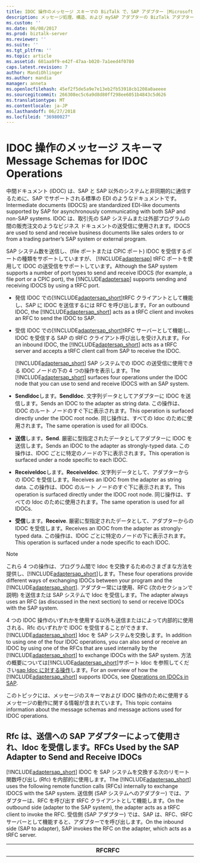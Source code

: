 ```yaml
---
title: IDOC 操作のメッセージ スキーマの BizTalk で、SAP アダプター |Microsoft Docs
description: メッセージ処理、構造、および mySAP アダプターの BizTalk アダプター パック (BAP) を使用して Idoc を送受信するアクション
ms.custom: ''
ms.date: 06/08/2017
ms.prod: biztalk-server
ms.reviewer: ''
ms.suite: ''
ms.tgt_pltfrm: ''
ms.topic: article
ms.assetid: 601aa9f9-e42f-47aa-b020-7a1eed4f0780
caps.latest.revision: 7
author: MandiOhlinger
ms.author: mandia
manager: anneta
ms.openlocfilehash: 45ef2f5de5a9e7e13eb2fb53918cb1208a0aeeee
ms.sourcegitcommit: 266308ec5c6a9d8d80ff298ee6051b4843c5d626
ms.translationtype: MT
ms.contentlocale: ja-JP
ms.lasthandoff: 06/27/2018
ms.locfileid: "36980027"
---
```

# <a name="message-schemas-for-idoc-operations"></a><span data-ttu-id="5442d-103">IDOC 操作のメッセージ スキーマ</span><span class="sxs-lookup"><span data-stu-id="5442d-103">Message Schemas for IDOC Operations</span></span>
<span data-ttu-id="5442d-104">中間ドキュメント (IDOC) は、SAP と SAP 以外のシステムと非同期的に通信するために、SAP でサポートされる標準の EDI のようなドキュメントです。</span><span class="sxs-lookup"><span data-stu-id="5442d-104">Intermediate documents (IDOCS) are standardized EDI-like documents supported by SAP for asynchronously communicating with both SAP and non-SAP systems.</span></span> <span data-ttu-id="5442d-105">IDOC は、取引先の SAP システムまたは外部プログラムの間の販売注文のようなビジネス ドキュメントの送受信に使用されます。</span><span class="sxs-lookup"><span data-stu-id="5442d-105">IDOCS are used to send and receive business documents like sales orders to or from a trading partner’s SAP system or external program.</span></span>  

 <span data-ttu-id="5442d-106">SAP システム数を送信し、(file ポートまたは CPIC ポート) IDOC を受信するポートの種類をサポートしていますが、 [!INCLUDE[adaptersap](../../includes/adaptersap-md.md)] tRFC ポートを使用して IDOC の送受信をサポートしています。</span><span class="sxs-lookup"><span data-stu-id="5442d-106">Although the SAP system supports a number of port types to send and receive IDOCS (for example, a file port or a CPIC port), the [!INCLUDE[adaptersap](../../includes/adaptersap-md.md)] supports sending and receiving IDOCS by using a tRFC port.</span></span>  

- <span data-ttu-id="5442d-107">発信 IDOC での[!INCLUDE[adaptersap_short](../../includes/adaptersap-short-md.md)]tRFC クライアントとして機能し、SAP に IDOC を送信するには RFC を呼び出します。</span><span class="sxs-lookup"><span data-stu-id="5442d-107">For an outbound IDOC, the [!INCLUDE[adaptersap_short](../../includes/adaptersap-short-md.md)] acts as a tRFC client and invokes an RFC to send the IDOC to SAP.</span></span>  

- <span data-ttu-id="5442d-108">受信 IDOC での[!INCLUDE[adaptersap_short](../../includes/adaptersap-short-md.md)]tRFC サーバーとして機能し、IDOC を受信する SAP の tRFC クライアント呼び出しを受け入れます。</span><span class="sxs-lookup"><span data-stu-id="5442d-108">For an inbound IDOC, the [!INCLUDE[adaptersap_short](../../includes/adaptersap-short-md.md)] acts as a tRFC server and accepts a tRFC client call from SAP to receive the IDOC.</span></span>  

  <span data-ttu-id="5442d-109">[!INCLUDE[adaptersap_short](../../includes/adaptersap-short-md.md)] SAP システムでの IDOC の送受信に使用できる IDOC ノードの下の 4 つの操作を表示します。</span><span class="sxs-lookup"><span data-stu-id="5442d-109">The [!INCLUDE[adaptersap_short](../../includes/adaptersap-short-md.md)] surfaces four operations under the IDOC node that you can use to send and receive IDOCS with an SAP system.</span></span>  

- <span data-ttu-id="5442d-110">**SendIdoc**します。</span><span class="sxs-lookup"><span data-stu-id="5442d-110">**SendIdoc**.</span></span> <span data-ttu-id="5442d-111">文字列データとしてアダプターに IDOC を送信します。</span><span class="sxs-lookup"><span data-stu-id="5442d-111">Sends an IDOC to the adapter as string data.</span></span> <span data-ttu-id="5442d-112">この操作は、IDOC のルート ノードのすぐ下に表示されます。</span><span class="sxs-lookup"><span data-stu-id="5442d-112">This operation is surfaced directly under the IDOC root node.</span></span> <span data-ttu-id="5442d-113">同じ操作は、すべての Idoc のために使用されます。</span><span class="sxs-lookup"><span data-stu-id="5442d-113">The same operation is used for all IDOCs.</span></span>  

- <span data-ttu-id="5442d-114">**送信**します。</span><span class="sxs-lookup"><span data-stu-id="5442d-114">**Send**.</span></span> <span data-ttu-id="5442d-115">厳密に型指定されたデータとしてアダプターに IDOC を送信します。</span><span class="sxs-lookup"><span data-stu-id="5442d-115">Sends an IDOC to the adapter as strongly-typed data.</span></span> <span data-ttu-id="5442d-116">この操作は、IDOC ごとに特定のノードの下に表示されます。</span><span class="sxs-lookup"><span data-stu-id="5442d-116">This operation is surfaced under a node specific to each IDOC.</span></span>  

- <span data-ttu-id="5442d-117">**ReceiveIdoc**します。</span><span class="sxs-lookup"><span data-stu-id="5442d-117">**ReceiveIdoc**.</span></span> <span data-ttu-id="5442d-118">文字列データとして、アダプターからの IDOC を受信します。</span><span class="sxs-lookup"><span data-stu-id="5442d-118">Receives an IDOC from the adapter as string data.</span></span> <span data-ttu-id="5442d-119">この操作は、IDOC のルート ノードのすぐ下に表示されます。</span><span class="sxs-lookup"><span data-stu-id="5442d-119">This operation is surfaced directly under the IDOC root node.</span></span> <span data-ttu-id="5442d-120">同じ操作は、すべての Idoc のために使用されます。</span><span class="sxs-lookup"><span data-stu-id="5442d-120">The same operation is used for all IDOCs.</span></span>  

- <span data-ttu-id="5442d-121">**受信**します。</span><span class="sxs-lookup"><span data-stu-id="5442d-121">**Receive**.</span></span> <span data-ttu-id="5442d-122">厳密に型指定されたデータとして、アダプターからの IDOC を受信します。</span><span class="sxs-lookup"><span data-stu-id="5442d-122">Receives an IDOC from the adapter as strongly-typed data.</span></span> <span data-ttu-id="5442d-123">この操作は、IDOC ごとに特定のノードの下に表示されます。</span><span class="sxs-lookup"><span data-stu-id="5442d-123">This operation is surfaced under a node specific to each IDOC.</span></span>  

> [!NOTE]
>  <span data-ttu-id="5442d-124">これら 4 つの操作は、プログラム間で Idoc を交換するためのさまざまな方法を提供し、[!INCLUDE[adaptersap_short](../../includes/adaptersap-short-md.md)]します。</span><span class="sxs-lookup"><span data-stu-id="5442d-124">These four operations provide different ways of exchanging IDOCs between your program and the [!INCLUDE[adaptersap_short](../../includes/adaptersap-short-md.md)].</span></span> <span data-ttu-id="5442d-125">アダプター常には使用、RFC (次のセクションで説明) を送信または SAP システムで Idoc を受信します。</span><span class="sxs-lookup"><span data-stu-id="5442d-125">The adapter always uses an RFC (as discussed in the next section) to send or receive IDOCs with the SAP system.</span></span>  

 <span data-ttu-id="5442d-126">4 つの IDOC 操作のいずれかを使用する以外も送信またはによって内部的に使用される、Rfc のいずれかで IDOC を受信することができます、 [!INCLUDE[adaptersap_short](../../includes/adaptersap-short-md.md)] Idoc を SAP システムを交換します。</span><span class="sxs-lookup"><span data-stu-id="5442d-126">In addition to using one of the four IDOC operations, you can also send or receive an IDOC by using one of the RFCs that are used internally by the [!INCLUDE[adaptersap_short](../../includes/adaptersap-short-md.md)] to exchange IDOCs with the SAP system.</span></span> <span data-ttu-id="5442d-127">方法の概要については[!INCLUDE[adaptersap_short](../../includes/adaptersap-short-md.md)]サポート Idoc を参照してください[sap Idoc に対する操作](../../adapters-and-accelerators/adapter-sap/operations-on-idocs-in-sap.md)します。</span><span class="sxs-lookup"><span data-stu-id="5442d-127">For an overview of how the [!INCLUDE[adaptersap_short](../../includes/adaptersap-short-md.md)] supports IDOCs, see [Operations on IDOCs in SAP](../../adapters-and-accelerators/adapter-sap/operations-on-idocs-in-sap.md).</span></span>  

 <span data-ttu-id="5442d-128">このトピックには、メッセージのスキーマおよび IDOC 操作のために使用するメッセージの動作に関する情報が含まれています。</span><span class="sxs-lookup"><span data-stu-id="5442d-128">This topic contains information about the message schemas and message actions used for IDOC operations.</span></span>  

## <a name="rfcs-used-by-the-sap-adapter-to-send-and-receive-idocs"></a><span data-ttu-id="5442d-129">Rfc は、送信への SAP アダプターによって使用され、Idoc を受信します。</span><span class="sxs-lookup"><span data-stu-id="5442d-129">RFCs Used by the SAP Adapter to Send and Receive IDOCs</span></span>  
 <span data-ttu-id="5442d-130">[!INCLUDE[adaptersap_short](../../includes/adaptersap-short-md.md)] IDOC を SAP システムを交換する次のリモート関数呼び出し (Rfc) を内部的に使用します。</span><span class="sxs-lookup"><span data-stu-id="5442d-130">The [!INCLUDE[adaptersap_short](../../includes/adaptersap-short-md.md)] uses the following remote function calls (RFCs) internally to exchange IDOCS with the SAP system.</span></span> <span data-ttu-id="5442d-131">送信側 (SAP システムへのアダプター) では、アダプターは、RFC を呼び出す tRFC クライアントとして機能します。</span><span class="sxs-lookup"><span data-stu-id="5442d-131">On the outbound side (adapter to the SAP system), the adapter acts as a tRFC client to invoke the RFC.</span></span> <span data-ttu-id="5442d-132">受信側 (SAP アダプター) では、SAP は、RFC、tRFC サーバーとして機能すると、アダプターでを呼び出します。</span><span class="sxs-lookup"><span data-stu-id="5442d-132">On the inbound side (SAP to adapter), SAP invokes the RFC on the adapter, which acts as a tRFC server.</span></span>  

|<span data-ttu-id="5442d-133">RFC</span><span class="sxs-lookup"><span data-stu-id="5442d-133">RFC</span></span>|<span data-ttu-id="5442d-134">説明</span><span class="sxs-lookup"><span data-stu-id="5442d-134">Description</span></span>|  
|---------|-----------------|  
|<span data-ttu-id="5442d-135">IDOC_INBOUND_ASYNCHRONOUS</span><span class="sxs-lookup"><span data-stu-id="5442d-135">IDOC_INBOUND_ASYNCHRONOUS</span></span>|<span data-ttu-id="5442d-136">この関数のモジュールは、4.0 およびそれ以降のリリースから使用されます。</span><span class="sxs-lookup"><span data-stu-id="5442d-136">This function module is used from release 4.0 and later.</span></span> <span data-ttu-id="5442d-137">4.x のリリースで有効なレコードの種類の IDOC を処理します。</span><span class="sxs-lookup"><span data-stu-id="5442d-137">It processes IDOCS in record types that are valid for 4.x releases.</span></span> <span data-ttu-id="5442d-138">これにより、長い IDOC セグメントの名前がサポートされていること。</span><span class="sxs-lookup"><span data-stu-id="5442d-138">This ensures that longer IDOC segment names are supported.</span></span><br /><br /> <span data-ttu-id="5442d-139">この RFC パラメーターは次のとおりです。</span><span class="sxs-lookup"><span data-stu-id="5442d-139">The parameters to this RFC include:</span></span><br /><br /> <span data-ttu-id="5442d-140">-idoc_control_rec_40 (SAP の構造は EDI_DC40)</span><span class="sxs-lookup"><span data-stu-id="5442d-140">- idoc_control_rec_40 (SAP structure is EDI_DC40)</span></span><br /><br /> <span data-ttu-id="5442d-141">-idoc_data_rec_40 (SAP の構造は EDI_DD40)</span><span class="sxs-lookup"><span data-stu-id="5442d-141">- idoc_data_rec_40 (SAP structure is EDI_DD40)</span></span><br /><br /> <span data-ttu-id="5442d-142">IDOC の制御レコードは、次のフィールドで構成されます。</span><span class="sxs-lookup"><span data-stu-id="5442d-142">The IDOC control record consists of the following fields:</span></span><br /><br /> <span data-ttu-id="5442d-143">- **Mestyp**します。</span><span class="sxs-lookup"><span data-stu-id="5442d-143">- **Mestyp**.</span></span> <span data-ttu-id="5442d-144">論理のメッセージの種類。</span><span class="sxs-lookup"><span data-stu-id="5442d-144">The logical message type.</span></span> <span data-ttu-id="5442d-145">メッセージのビジネスの意味を伝達します。</span><span class="sxs-lookup"><span data-stu-id="5442d-145">Conveys the business meaning of the message.</span></span> <span data-ttu-id="5442d-146">これは必須フィールドです。</span><span class="sxs-lookup"><span data-stu-id="5442d-146">This is a mandatory field.</span></span><br /><br /> <span data-ttu-id="5442d-147">- **Idoctyp**します。</span><span class="sxs-lookup"><span data-stu-id="5442d-147">- **Idoctyp**.</span></span> <span data-ttu-id="5442d-148">IDOC の基本的な構造体。</span><span class="sxs-lookup"><span data-stu-id="5442d-148">The basic structure of the IDOC.</span></span> <span data-ttu-id="5442d-149">このフィールドは、このメッセージを使用するレイアウトのセットを識別します。</span><span class="sxs-lookup"><span data-stu-id="5442d-149">This field identifies the layout set that uses this message.</span></span> <span data-ttu-id="5442d-150">これは必須フィールドです。</span><span class="sxs-lookup"><span data-stu-id="5442d-150">This is a mandatory field.</span></span><br /><br /> <span data-ttu-id="5442d-151">-                      **Cimtyp**します。</span><span class="sxs-lookup"><span data-stu-id="5442d-151">-                      **Cimtyp**.</span></span> <span data-ttu-id="5442d-152">顧客の拡張機能の構造体。</span><span class="sxs-lookup"><span data-stu-id="5442d-152">The structure of customer extension.</span></span> <span data-ttu-id="5442d-153">SAP の基本的な構造を拡張すると、お客様は、拡張機能の構造に名前を 必要があります。</span><span class="sxs-lookup"><span data-stu-id="5442d-153">If an SAP basic structure is extended, the customer must give a name to the structure of the extension.</span></span> <span data-ttu-id="5442d-154">これは、顧客が; 拡張機能を行った場合の必須フィールド初期それ以外の場合。</span><span class="sxs-lookup"><span data-stu-id="5442d-154">This is a mandatory field if a customer has made an enhancement; otherwise initial.</span></span><br /><br /> <span data-ttu-id="5442d-155">- **フィールドをパートナー**します。</span><span class="sxs-lookup"><span data-stu-id="5442d-155">- **Partner fields**.</span></span> <span data-ttu-id="5442d-156">これらは送信側であり、受信側パートナーの種類、パートナーの数、パートナー関数などのパートナー パラメーター。</span><span class="sxs-lookup"><span data-stu-id="5442d-156">These are send side and receive side partner parameters such as partner type, partner number, partner function.</span></span><br /><br /> <span data-ttu-id="5442d-157">IDOC データ レコードは、次のフィールドで構成されます。</span><span class="sxs-lookup"><span data-stu-id="5442d-157">The IDOC data record consists of the following fields:</span></span><br /><br /> <span data-ttu-id="5442d-158">- **ヘッダー フィールド**します。</span><span class="sxs-lookup"><span data-stu-id="5442d-158">- **Header fields**.</span></span> <span data-ttu-id="5442d-159">テーブル名、セグメントの数、セグメントの種類のヘッダー フィールドを分割します。</span><span class="sxs-lookup"><span data-stu-id="5442d-159">Segment header fields like table name, segment number, segment type.</span></span> <span data-ttu-id="5442d-160">これらは、必須フィールドです。</span><span class="sxs-lookup"><span data-stu-id="5442d-160">These are mandatory fields.</span></span><br /><br /> <span data-ttu-id="5442d-161">-                      **Sdata**します。</span><span class="sxs-lookup"><span data-stu-id="5442d-161">-                      **Sdata**.</span></span> <span data-ttu-id="5442d-162">IDOC で使用されるデータ用のフィールドを 1000 バイト文字。これは必須フィールドです。</span><span class="sxs-lookup"><span data-stu-id="5442d-162">1000-byte character field for the data used by the IDOC .This is a mandatory field.</span></span>|  
|<span data-ttu-id="5442d-163">INBOUND_IDOC_PROCESS</span><span class="sxs-lookup"><span data-stu-id="5442d-163">INBOUND_IDOC_PROCESS</span></span>|<span data-ttu-id="5442d-164">この関数のモジュールは、4.0 までのリリースで使用されます。</span><span class="sxs-lookup"><span data-stu-id="5442d-164">This function module is used for releases up to 4.0.</span></span> <span data-ttu-id="5442d-165">3.x リリースに対して有効なレコードの種類の IDOC を処理します。</span><span class="sxs-lookup"><span data-stu-id="5442d-165">It processes IDOCS in record types that are valid for 3.x releases.</span></span> <span data-ttu-id="5442d-166">4.x でこの関数モジュールを使用することもできます。</span><span class="sxs-lookup"><span data-stu-id="5442d-166">It is also possible to use this function module in 4.x.</span></span><br /><br /> <span data-ttu-id="5442d-167">この RFC パラメーターは次のとおりです。</span><span class="sxs-lookup"><span data-stu-id="5442d-167">The parameters to this RFC include:</span></span><br /><br /> <span data-ttu-id="5442d-168">-idoc_control (SAP の構造は EDI_DC)</span><span class="sxs-lookup"><span data-stu-id="5442d-168">- idoc_control (SAP structure is EDI_DC)</span></span><br /><br /> <span data-ttu-id="5442d-169">-idoc_data (SAP の構造は EDI_DD)</span><span class="sxs-lookup"><span data-stu-id="5442d-169">- idoc_data (SAP structure is EDI_DD)</span></span>|  

## <a name="operations-to-send-idocs"></a><span data-ttu-id="5442d-170">Idoc を送信する操作</span><span class="sxs-lookup"><span data-stu-id="5442d-170">Operations to Send IDOCs</span></span>  
 <span data-ttu-id="5442d-171">[!INCLUDE[adaptersap_short](../../includes/adaptersap-short-md.md)] Idoc を SAP システムに送信するクライアントの送信および SendIdoc の操作を公開します。</span><span class="sxs-lookup"><span data-stu-id="5442d-171">The [!INCLUDE[adaptersap_short](../../includes/adaptersap-short-md.md)] exposes the Send and SendIdoc operations for clients to send IDOCs to an SAP system.</span></span> <span data-ttu-id="5442d-172">送信操作では、IDOC は厳密に型指定されたデータとして表されます。SendIdoc 操作の場合は、IDOC は文字列データとして表されます。</span><span class="sxs-lookup"><span data-stu-id="5442d-172">For the Send operation, the IDOC is represented as strongly-typed data; for the SendIdoc operation, the IDOC is represented as string data.</span></span> <span data-ttu-id="5442d-173">これらの操作では、アダプターとアプリケーション間の IDOC のデータの表示方法を指定します。</span><span class="sxs-lookup"><span data-stu-id="5442d-173">These operations determine how the IDOC data is represented between the adapter and your application.</span></span> <span data-ttu-id="5442d-174">アダプターは常に、IDOC_INBOUND_ASYNCHRONOUS または IDOC_INBOUND_PROCESS (t) の RFC を使用して、sap の Idoc を送信します。</span><span class="sxs-lookup"><span data-stu-id="5442d-174">The adapter always sends IDOCs to SAP by using either the IDOC_INBOUND_ASYNCHRONOUS or the IDOC_INBOUND_PROCESS (t)RFC.</span></span> <span data-ttu-id="5442d-175">IDOC を SAP システムに送信するには、送信または SendIdoc 操作を使用することができますか、または適切な RFC を直接呼び出すことができます。</span><span class="sxs-lookup"><span data-stu-id="5442d-175">To send an IDOC to your SAP system, you can either use the Send or SendIdoc operation, or you can directly invoke the appropriate RFC.</span></span>  

### <a name="message-structures-for-idoc-client-operations"></a><span data-ttu-id="5442d-176">IDOC のクライアント操作のメッセージの構造体</span><span class="sxs-lookup"><span data-stu-id="5442d-176">Message Structures for IDOC Client Operations</span></span>  
 <span data-ttu-id="5442d-177">次の表では、送信と SendIdoc 操作のメッセージの構造を示します。</span><span class="sxs-lookup"><span data-stu-id="5442d-177">The following table shows the message structures for the Send and SendIdoc operations.</span></span>  


|     <span data-ttu-id="5442d-178">演算</span><span class="sxs-lookup"><span data-stu-id="5442d-178">Operation</span></span>     |                                                                                                                                                                                                                                                                                                                                                                                                                                                                                                                                                   <span data-ttu-id="5442d-179">XML の構造体</span><span class="sxs-lookup"><span data-stu-id="5442d-179">XML Structure</span></span>                                                                                                                                                                                                                                                                                                                                                                                                                                                                                                                                                    |                                                                                                                                                                                                                                                                                                                                                                   <span data-ttu-id="5442d-180">説明</span><span class="sxs-lookup"><span data-stu-id="5442d-180">Description</span></span>                                                                                                                                                                                                                                                                                                                                                                   |
|-------------------|--------------------------------------------------------------------------------------------------------------------------------------------------------------------------------------------------------------------------------------------------------------------------------------------------------------------------------------------------------------------------------------------------------------------------------------------------------------------------------------------------------------------------------------------------------------------------------------------------------------------------------------------------------------------------------------------------------------------------------------------------------------------------------------------------------------------------------------------------------------------------------------------------------------------------------------------------------------------------------------------------------------------------------------------------------------------------------------------------------------------|-------------------------------------------------------------------------------------------------------------------------------------------------------------------------------------------------------------------------------------------------------------------------------------------------------------------------------------------------------------------------------------------------------------------------------------------------------------------------------------------------------------------------------------------------------------------------------------------------------------------------------------------------------------------------------------------------------------------------------------------------|
|       <span data-ttu-id="5442d-181">Send</span><span class="sxs-lookup"><span data-stu-id="5442d-181">Send</span></span>        | `<Send xmlns="[MSG_VERSION]/Idoc/[VERSION]/[IDOCTYP]/                    [CIMTYP]/[RELNO]/Send">   <idocData>     <[EDI_DC40/EDI_DC] xmlns="/Types/Idoc/      [VERSION]/[IDOCTYP]/[CIMTYP]/[RELNO]">       <EDIDC_FIELD1>value1</ EDIDC_FIELD1>       <EDIDC_FIELD2>value2</ EDIDC_FIELD2>       …     </EDI_DC40>     <[SEGMENT_DEFN]_1>       <[DATAHEADERCOLUMN_[SEGHDR_FLD1]>         header_value_1       </[DATAHEADERCOLUMN_[SEGHDR_FLD1]>       <[DATAHEADERCOLUMN_[SEGHDR_FLD2]>         header_value_2       </[DATAHEADERCOLUMN_[SEGHDR_FLD2]>       …       <SEG_FIELD1>value1</SEG_FIELD1>       <SEG_FIELD2>value2</SEG_FIELD2>       …     </[SEGMENT_DEFN]_1>     <[SEGMENT_DEFN]_2>       <[DATAHEADERCOLUMN_[SEGHDR_FLD1]>         header_value_1       </[DATAHEADERCOLUMN_[SEGHDR_FLD1]>       <[DATAHEADERCOLUMN_[SEGHDR_FLD2]>         header_value_2       </[DATAHEADERCOLUMN_[SEGHDR_FLD2]>       …       <SEG_FIELD1>value1</SEG_FIELD1>       <SEG_FIELD2>value2</SEG_FIELD2>       …     </[SEGMENT_DEFN]_2>     …     </[EDI_DC40/EDI_DC]>   </idocData>   <guid>guid</guid> </Send>` |                                               <span data-ttu-id="5442d-182">厳密に型指定された IDOC を SAP に送信します。</span><span class="sxs-lookup"><span data-stu-id="5442d-182">Sends a strongly-typed IDOC to SAP</span></span><br /><br /> <span data-ttu-id="5442d-183">の IDOC スキーマは、厳密に型指定します。</span><span class="sxs-lookup"><span data-stu-id="5442d-183">- IDOC schema is strongly-typed.</span></span><br /><br /> <span data-ttu-id="5442d-184">-公開では、レコードのフィールドを制御します。</span><span class="sxs-lookup"><span data-stu-id="5442d-184">- Exposes control record fields.</span></span><br /><br /> <span data-ttu-id="5442d-185">-セグメント ヘッダーとセグメント フィールドを含むデータ レコードのフィールドを公開します。</span><span class="sxs-lookup"><span data-stu-id="5442d-185">- Exposes data record fields including segment headers and segment fields.</span></span><br /><br /> <span data-ttu-id="5442d-186">[!INCLUDE[adaptersap_short](../../includes/adaptersap-short-md.md)] SAP トランザクション ID (TID) IDOC を送信するために使用する GUID を関連付けます。</span><span class="sxs-lookup"><span data-stu-id="5442d-186">The [!INCLUDE[adaptersap_short](../../includes/adaptersap-short-md.md)] associates a GUID with the SAP transaction ID (TID) that it uses to send the IDOC.</span></span> <span data-ttu-id="5442d-187">要求メッセージ内での GUID を指定するかどうかを選択できます。</span><span class="sxs-lookup"><span data-stu-id="5442d-187">You can choose whether to specify a GUID in the request message.</span></span> <span data-ttu-id="5442d-188">GUID は、要求メッセージに含まれていない場合、[!INCLUDE[adaptersap_short](../../includes/adaptersap-short-md.md)]いずれかが生成されます。</span><span class="sxs-lookup"><span data-stu-id="5442d-188">If a GUID is not included in the request message, the [!INCLUDE[adaptersap_short](../../includes/adaptersap-short-md.md)] generates one.</span></span> <span data-ttu-id="5442d-189">GUID は、応答メッセージで返されます。</span><span class="sxs-lookup"><span data-stu-id="5442d-189">The GUID is returned in the response message.</span></span>                                                |
|   <span data-ttu-id="5442d-190">応答を送信します。</span><span class="sxs-lookup"><span data-stu-id="5442d-190">Send Response</span></span>   |                                                                                                                                                                                                                                                                                                                                                                                                                                                                                         `<SendResponse xmlns="[MSG_VERSION]/Idoc/[VERSION]/         [IDOCTYP]/[CIMTYP]/[RELNO]/Send">   <guid>guid</guid> </SendResponse>`                                                                                                                                                                                                                                                                                                                                                                                                                                                                                         | <span data-ttu-id="5442d-191">IDOC が SAP システムに送信されたことを示します。</span><span class="sxs-lookup"><span data-stu-id="5442d-191">Indicates that the IDOC has been sent to the SAP system.</span></span><br /><br /> <span data-ttu-id="5442d-192">場合、 **AutoConfirmSentIdocs**プロパティのバインドは**true**、 [!INCLUDE[adaptersap_short](../../includes/adaptersap-short-md.md)] SAP システムでトランザクションを自動的に確認し、応答で返される GUID を無視できます。</span><span class="sxs-lookup"><span data-stu-id="5442d-192">If the **AutoConfirmSentIdocs** binding property is **true**, the [!INCLUDE[adaptersap_short](../../includes/adaptersap-short-md.md)] automatically confirms the transaction on the SAP system, and you can ignore the GUID returned in the response.</span></span> <span data-ttu-id="5442d-193">場合、 **AutoConfirmSentIdocs**プロパティのバインドは**false**、呼び出す必要があります、 **RfcConfirmTransID**によって返される GUID を持つ操作、[!INCLUDE[adaptersap_short](../../includes/adaptersap-short-md.md)]にSAP システムでトランザクションを完了します。</span><span class="sxs-lookup"><span data-stu-id="5442d-193">If the **AutoConfirmSentIdocs** binding property is **false**, you must invoke the **RfcConfirmTransID** operation with the GUID returned by the [!INCLUDE[adaptersap_short](../../includes/adaptersap-short-md.md)] to complete the transaction on the SAP system.</span></span><br /><br /> <span data-ttu-id="5442d-194">呼び出すことができます、 **SapAdapterUtilities.ConvertGuidToTid**作業 (LUW) の論理ユニットに関連付けられている TID を取得します。</span><span class="sxs-lookup"><span data-stu-id="5442d-194">You can invoke the **SapAdapterUtilities.ConvertGuidToTid** method to obtain the TID associated with the logical unit of work (LUW).</span></span> |
|     <span data-ttu-id="5442d-195">SendIdoc</span><span class="sxs-lookup"><span data-stu-id="5442d-195">SendIdoc</span></span>      |                                                                                                                                                                                                                                                                                                                                                                                                                                                                                                    `<SendIdoc xmlns="[MSG_VERSION]/Idoc">   <idocData>docDataString</idocData>   <guid>guid</guid> </SendIdoc>`                                                                                                                                                                                                                                                                                                                                                                                                                                                                                                    |                                                                   <span data-ttu-id="5442d-196">厳密に型指定の IDOC を SAP に送信します。</span><span class="sxs-lookup"><span data-stu-id="5442d-196">Sends a weakly-typed IDOC to SAP.</span></span><br /><br /> <span data-ttu-id="5442d-197">の IDOC スキーマは、厳密に型指定します。</span><span class="sxs-lookup"><span data-stu-id="5442d-197">- IDOC schema is weakly-typed.</span></span><br /><br /> <span data-ttu-id="5442d-198">-制御レコードとレコードのデータで構成される 1 つの文字列フィールドとして、IDOC を公開します。</span><span class="sxs-lookup"><span data-stu-id="5442d-198">- Exposes the IDOC as a single string field that consists of the control record and data record.</span></span><br /><br /> <span data-ttu-id="5442d-199">[!INCLUDE[adaptersap_short](../../includes/adaptersap-short-md.md)] IDOC を送信するために使用する SAP TID は GUID に関連付けます。</span><span class="sxs-lookup"><span data-stu-id="5442d-199">The [!INCLUDE[adaptersap_short](../../includes/adaptersap-short-md.md)] associates a GUID with the SAP TID that it uses to send the IDOC.</span></span> <span data-ttu-id="5442d-200">要求メッセージ内での GUID を指定するかどうかを選択できます。</span><span class="sxs-lookup"><span data-stu-id="5442d-200">You can choose whether to specify a GUID in the request message.</span></span> <span data-ttu-id="5442d-201">GUID は、要求メッセージに含まれていない場合、[!INCLUDE[adaptersap_short](../../includes/adaptersap-short-md.md)]いずれかが生成されます。</span><span class="sxs-lookup"><span data-stu-id="5442d-201">If a GUID is not included in the request message, the [!INCLUDE[adaptersap_short](../../includes/adaptersap-short-md.md)] will generate one.</span></span> <span data-ttu-id="5442d-202">応答メッセージの GUID が返されます</span><span class="sxs-lookup"><span data-stu-id="5442d-202">The GUID is returned in the response message</span></span>                                                                    |
| <span data-ttu-id="5442d-203">SendIdoc 応答</span><span class="sxs-lookup"><span data-stu-id="5442d-203">SendIdoc Response</span></span> |                                                                                                                                                                                                                                                                                                                                                                                                                                                                                                              `<SendIdocResponse xmlns="[MSG_VERSION]/Idoc">   <guid>guid</guid> </SendIdocResponse>`                                                                                                                                                                                                                                                                                                                                                                                                                                                                                                               |             <span data-ttu-id="5442d-204">IDOC が SAP システムに送信されたことを示します。</span><span class="sxs-lookup"><span data-stu-id="5442d-204">Indicates that the IDOC has been sent to the SAP system.</span></span><br /><br /> <span data-ttu-id="5442d-205">場合、 **AutoConfirmSentIdocs**プロパティのバインドは**true**、 [!INCLUDE[adaptersap_short](../../includes/adaptersap-short-md.md)] SAP システムでトランザクションを自動的に確認し、応答で返される GUID を無視できます。</span><span class="sxs-lookup"><span data-stu-id="5442d-205">If the **AutoConfirmSentIdocs** binding property is **true**, the [!INCLUDE[adaptersap_short](../../includes/adaptersap-short-md.md)] automatically confirms the transaction on the SAP system, and you can ignore the GUID returned in the response.</span></span> <span data-ttu-id="5442d-206">場合、 **AutoConfirmSentIdocs**プロパティのバインドは**false**、呼び出す必要があります、 **RfcConfirmTransID**によって返される GUID を持つ操作、[!INCLUDE[adaptersap_short](../../includes/adaptersap-short-md.md)]にSAP システムでトランザクションを完了します。</span><span class="sxs-lookup"><span data-stu-id="5442d-206">If the **AutoConfirmSentIdocs** binding property is **false**, you must invoke the **RfcConfirmTransID** operation with the GUID returned by the [!INCLUDE[adaptersap_short](../../includes/adaptersap-short-md.md)]to complete the transaction on the SAP system.</span></span><br /><br /> <span data-ttu-id="5442d-207">呼び出すことができます、 **SapAdapterUtilities.ConvertGuidToTid** LUW に関連付けられている TID を取得します。</span><span class="sxs-lookup"><span data-stu-id="5442d-207">You can invoke the **SapAdapterUtilities.ConvertGuidToTid** method to obtain the TID associated with the LUW.</span></span>             |

 <span data-ttu-id="5442d-208">[MSG_VERSION] = メッセージ バージョン文字列。たとえば、 http://Microsoft.LobServices.Sap/2007/03 します。</span><span class="sxs-lookup"><span data-stu-id="5442d-208">[MSG_VERSION] = The message version string; for example, http://Microsoft.LobServices.Sap/2007/03.</span></span>  

 <span data-ttu-id="5442d-209">[バージョン] = IDOC のリリース バージョン (2 または 3)。</span><span class="sxs-lookup"><span data-stu-id="5442d-209">[VERSION] = IDOC release version (2 or 3).</span></span>  

 <span data-ttu-id="5442d-210">[IDOCTYP] = IDOC の種類。たとえば、ORDERS05 です。</span><span class="sxs-lookup"><span data-stu-id="5442d-210">[IDOCTYP] = IDOC type; for example, ORDERS05.</span></span>  

 <span data-ttu-id="5442d-211">[CIMTYP]、カスタマイズされた IDOC の Cimtype を = です。</span><span class="sxs-lookup"><span data-stu-id="5442d-211">[CIMTYP] = Cimtype of the customized IDOC.</span></span>  

 <span data-ttu-id="5442d-212">[RELNO]; のリリース番号を =たとえば、620 です。</span><span class="sxs-lookup"><span data-stu-id="5442d-212">[RELNO] = Release number; for example, 620.</span></span>  

 <span data-ttu-id="5442d-213">[EDI_DC40/EDI_DC] = リリース用に EDI_DC40 の Idoc のバージョン 3 およびの EDI_DC version2 Idoc をリリースします。</span><span class="sxs-lookup"><span data-stu-id="5442d-213">[EDI_DC40/EDI_DC]  = EDI_DC40 for release version 3 IDOCs and EDI_DC for release version2 IDOCs.</span></span>  

 <span data-ttu-id="5442d-214">[EDIDC_FIELD] EDI_DC40/EDI_DC 制御レコードの構造を構成するフィールドを = です。</span><span class="sxs-lookup"><span data-stu-id="5442d-214">[EDIDC_FIELD] = Field constituting the EDI_DC40/EDI_DC control record structure.</span></span>  

 <span data-ttu-id="5442d-215">[SEGMENT_DEFN] = セグメントの定義名 (セグメントの種類名ではなく)。たとえば、E2EDK01005 です。</span><span class="sxs-lookup"><span data-stu-id="5442d-215">[SEGMENT_DEFN] = Segment definition name (NOT segment type name); for example, E2EDK01005.</span></span> <span data-ttu-id="5442d-216">セグメントの定義のノードでした セグメント グループ ノードでは、表示されることも、IDOC の構造に基づいています。</span><span class="sxs-lookup"><span data-stu-id="5442d-216">Note that the segment definition node could also appear under a segment group node, based on the structure of the IDOC.</span></span>  

 <span data-ttu-id="5442d-217">[DATAHEADERCOLUMN_(SEGHDR_FLD)] = 各セグメントには、標準的な一連のヘッダー フィールドによって、セグメント データで構成されるセグメント ヘッダーを取得します。</span><span class="sxs-lookup"><span data-stu-id="5442d-217">[DATAHEADERCOLUMN_(SEGHDR_FLD)] = Each segment has a segment header that consists of a standard set of header fields followed by the segment data.</span></span> <span data-ttu-id="5442d-218">セグメントのデータは、すべてのセグメント フィールドとデータで構成されます。</span><span class="sxs-lookup"><span data-stu-id="5442d-218">The segment data consists of all segment fields and data.</span></span> <span data-ttu-id="5442d-219">このノードが表すセグメント ヘッダー フィールド。たとえば、DATAHEADERCOLUMN_SEGNAM です。</span><span class="sxs-lookup"><span data-stu-id="5442d-219">This node represents the segment header fields; for example, DATAHEADERCOLUMN_SEGNAM.</span></span>  

 <span data-ttu-id="5442d-220">[SEG_FIELD] 特定のセグメントの定義 [SEGMENT_DEFN] を構成するセグメント フィールド名を = です。</span><span class="sxs-lookup"><span data-stu-id="5442d-220">[SEG_FIELD] = Segment field name constituting a particular segment definition [SEGMENT_DEFN].</span></span>  

 <span data-ttu-id="5442d-221">[guid] = GUID パラメーター。</span><span class="sxs-lookup"><span data-stu-id="5442d-221">[guid] = GUID parameter.</span></span>  

### <a name="message-actions-for-idoc-client-operations"></a><span data-ttu-id="5442d-222">IDOC のクライアント操作のメッセージのアクション</span><span class="sxs-lookup"><span data-stu-id="5442d-222">Message Actions for IDOC Client Operations</span></span>  
 <span data-ttu-id="5442d-223">次の表では、送信と SendIdoc の操作のためのメッセージのアクションを示します。</span><span class="sxs-lookup"><span data-stu-id="5442d-223">The following table shows the message actions for the Send and SendIdoc operations.</span></span>  


|     <span data-ttu-id="5442d-224">演算</span><span class="sxs-lookup"><span data-stu-id="5442d-224">Operation</span></span>     |                                   <span data-ttu-id="5442d-225">操作</span><span class="sxs-lookup"><span data-stu-id="5442d-225">Action</span></span>                                   |                                   <span data-ttu-id="5442d-226">例</span><span class="sxs-lookup"><span data-stu-id="5442d-226">Example</span></span>                                   |
|-------------------|----------------------------------------------------------------------------|-----------------------------------------------------------------------------|
|       <span data-ttu-id="5442d-227">Send</span><span class="sxs-lookup"><span data-stu-id="5442d-227">Send</span></span>        |     <span data-ttu-id="5442d-228">[MESSAGE_VERSION]/Idoc/[バージョン]/[IDOCTYP]/[CIMTYP]/[RELNO]/[送信]</span><span class="sxs-lookup"><span data-stu-id="5442d-228">[MESSAGE_VERSION]/Idoc/[VERSION] /[IDOCTYP]/[CIMTYP]/[RELNO]/Send</span></span>      |     http://Microsoft.LobServices.Sap/2007/03/Idoc/3/ORDERS05//620/Send      |
|   <span data-ttu-id="5442d-229">応答を送信します。</span><span class="sxs-lookup"><span data-stu-id="5442d-229">Send Response</span></span>   | <span data-ttu-id="5442d-230">[MESSAGE_VERSION]/Idoc/[バージョン]/[IDOCTYP]/[CIMTYP]/[RELNO]/送信/応答</span><span class="sxs-lookup"><span data-stu-id="5442d-230">[MESSAGE_VERSION]/Idoc/[VERSION] /[IDOCTYP]/[CIMTYP]/[RELNO]/Send/response</span></span> | http://Microsoft.LobServices.Sap/2007/03/Idoc/3/ORDERS05//620/Send/response |
|     <span data-ttu-id="5442d-231">SendIdoc</span><span class="sxs-lookup"><span data-stu-id="5442d-231">SendIdoc</span></span>      |                      <span data-ttu-id="5442d-232">[MESSAGE_VERSION]/Idoc SendIdoc</span><span class="sxs-lookup"><span data-stu-id="5442d-232">[MESSAGE_VERSION]/Idoc/SendIdoc</span></span>                       |           http://Microsoft.LobServices.Sap/2007/03/Idoc/SendIdoc            |
| <span data-ttu-id="5442d-233">SendIdoc 応答</span><span class="sxs-lookup"><span data-stu-id="5442d-233">SendIdoc Response</span></span> |                  <span data-ttu-id="5442d-234">[MESSAGE_VERSION]/Idoc/SendIdoc/応答</span><span class="sxs-lookup"><span data-stu-id="5442d-234">[MESSAGE_VERSION]/Idoc/SendIdoc/response</span></span>                  |       http://Microsoft.LobServices.Sap/2007/03/Idoc/SendIdoc/response       |

 <span data-ttu-id="5442d-235">[MESSAGE_VERSION] = メッセージ バージョン文字列。たとえば、 http://Microsoft.LobServices.Sap/2007/03します。</span><span class="sxs-lookup"><span data-stu-id="5442d-235">[MESSAGE_VERSION] = The message version string; for example, http://Microsoft.LobServices.Sap/2007/03.</span></span>  

 <span data-ttu-id="5442d-236">[バージョン] = IDOC のリリース バージョン (2 または 3)。</span><span class="sxs-lookup"><span data-stu-id="5442d-236">[VERSION] = IDOC release version (2 or 3).</span></span>  

 <span data-ttu-id="5442d-237">[IDOCTYP] = IDOC の種類。たとえば、ORDERS05 です。</span><span class="sxs-lookup"><span data-stu-id="5442d-237">[IDOCTYP] = IDOC type; for example, ORDERS05.</span></span>  

 <span data-ttu-id="5442d-238">[CIMTYP]、カスタマイズされた IDOC の Cimtype を = です。</span><span class="sxs-lookup"><span data-stu-id="5442d-238">[CIMTYP] = Cimtype of the customized IDOC.</span></span>  

 <span data-ttu-id="5442d-239">[RELNO]; のリリース番号を =たとえば、620 です。</span><span class="sxs-lookup"><span data-stu-id="5442d-239">[RELNO] = Release number; for example, 620.</span></span>  

## <a name="operations-to-receive-idocs"></a><span data-ttu-id="5442d-240">Idoc を受信する操作</span><span class="sxs-lookup"><span data-stu-id="5442d-240">Operations to Receive IDOCs</span></span>  
 <span data-ttu-id="5442d-241">[!INCLUDE[adaptersap_short](../../includes/adaptersap-short-md.md)] SAP システムから Idoc を受信するアプリケーションの受信および ReceiveIdoc の操作を公開します。</span><span class="sxs-lookup"><span data-stu-id="5442d-241">The [!INCLUDE[adaptersap_short](../../includes/adaptersap-short-md.md)] exposes the Receive and ReceiveIdoc operations for applications to receive IDOCs from an SAP system.</span></span> <span data-ttu-id="5442d-242">受信操作では、IDOC は厳密に型指定されたデータとして表されます。ReceiveIdoc 操作の場合は、IDOC は文字列データとして表されます。</span><span class="sxs-lookup"><span data-stu-id="5442d-242">For the Receive operation, the IDOC is represented as strongly-typed data; for the ReceiveIdoc operation, the IDOC is represented as string data.</span></span>  

 <span data-ttu-id="5442d-243">これらの操作では、アダプターによって、アプリケーションに IDOC データを生成する方法を決定します。</span><span class="sxs-lookup"><span data-stu-id="5442d-243">These operations determine how the IDOC data is emitted by the adapter to your application.</span></span> <span data-ttu-id="5442d-244">アダプターは常に、IDOC_INBOUND_ASYNCHRONOUS または IDOC_INBOUND_PROCESS tRFC として、SAP システムから Idoc を受け取ります。</span><span class="sxs-lookup"><span data-stu-id="5442d-244">The adapter always receives IDOCs from the SAP system as either an IDOC_INBOUND_ASYNCHRONOUS or IDOC_INBOUND_PROCESS tRFC.</span></span> <span data-ttu-id="5442d-245">受信パイプラインまたは ReceiveIdoc の操作を使用するかまたは RFC 形式で IDOC データを受信することができます。</span><span class="sxs-lookup"><span data-stu-id="5442d-245">You can either use the Receive or ReceiveIdoc operation, or you can receive IDOC data in RFC format.</span></span> <span data-ttu-id="5442d-246">設定する、 **ReceiveIdocFormat**は、アダプターは、アプリケーションに IDOC データ出力形式を指定するプロパティをバインドします。</span><span class="sxs-lookup"><span data-stu-id="5442d-246">You set the **ReceiveIdocFormat** binding property to specify the format in which the adapter emits the IDOC data to your application.</span></span> <span data-ttu-id="5442d-247">詳細については、[!INCLUDE[adaptersap_short](../../includes/adaptersap-short-md.md)]バインドのプロパティを参照してください[mySAP Business Suite のバインドのプロパティの BizTalk アダプターについて](../../adapters-and-accelerators/adapter-sap/read-about-biztalk-adapter-for-mysap-business-suite-binding-properties.md)します。</span><span class="sxs-lookup"><span data-stu-id="5442d-247">For more information about the [!INCLUDE[adaptersap_short](../../includes/adaptersap-short-md.md)] binding properties, see [Read about BizTalk Adapter for mySAP Business Suite binding properties](../../adapters-and-accelerators/adapter-sap/read-about-biztalk-adapter-for-mysap-business-suite-binding-properties.md).</span></span>  

### <a name="message-structures-for-idoc-receive-operations"></a><span data-ttu-id="5442d-248">メッセージの構造体の IDOC の受信操作</span><span class="sxs-lookup"><span data-stu-id="5442d-248">Message Structures for IDOC Receive Operations</span></span>  
 <span data-ttu-id="5442d-249">次の表は、受信および ReceiveIdoc 操作のメッセージの構造を示します。</span><span class="sxs-lookup"><span data-stu-id="5442d-249">The following table shows the message structures for the Receive and ReceiveIdoc operations.</span></span>  

|<span data-ttu-id="5442d-250">演算</span><span class="sxs-lookup"><span data-stu-id="5442d-250">Operation</span></span>|<span data-ttu-id="5442d-251">XML の構造体</span><span class="sxs-lookup"><span data-stu-id="5442d-251">XML Structure</span></span>|<span data-ttu-id="5442d-252">説明</span><span class="sxs-lookup"><span data-stu-id="5442d-252">Description</span></span>|  
|---------------|-------------------|-----------------|  
|<span data-ttu-id="5442d-253">Receive</span><span class="sxs-lookup"><span data-stu-id="5442d-253">Receive</span></span>|`<Receive xmlns="[MSG_VERSION]/Idoc/[VERSION]/[IDOCTYP]/                 [CIMTYP]/[RELNO]/Receive">   <idocData>     <[EDI_DC40/EDI_DC] xmlns="/Types/Idoc/      [VERSION]/[IDOCTYP]/[CIMTYP]/[RELNO]">       <EDIDC_FIELD1>value1</ EDIDC_FIELD1>       <EDIDC_FIELD2>value2</ EDIDC_FIELD2>       …     </EDI_DC40>     <[SEGMENT_DEFN]_1>       <[DATAHEADERCOLUMN_[SEGHDR_FLD1]>         header_value_1       </[DATAHEADERCOLUMN_[SEGHDR_FLD1]>       <[DATAHEADERCOLUMN_[SEGHDR_FLD2]>         header_value_2       </[DATAHEADERCOLUMN_[SEGHDR_FLD2]>       …       <SEG_FIELD1>value1</SEG_FIELD1>       <SEG_FIELD2>value2</SEG_FIELD2>       …     </[SEGMENT_DEFN]_1>     <[SEGMENT_DEFN]_2>       <[DATAHEADERCOLUMN_[SEGHDR_FLD1]>         header_value_1       </[DATAHEADERCOLUMN_[SEGHDR_FLD1]>       <[DATAHEADERCOLUMN_[SEGHDR_FLD2]>         header_value_2       </[DATAHEADERCOLUMN_[SEGHDR_FLD2]>       …       <SEG_FIELD1>value1</SEG_FIELD1>       <SEG_FIELD2>value2</SEG_FIELD2>       …     </[SEGMENT_DEFN]_2>     …     </[EDI_DC40/EDI_DC]>   </idocData> </Receive>`|<span data-ttu-id="5442d-254">厳密に型指定された IDOC を SAP から受信します。</span><span class="sxs-lookup"><span data-stu-id="5442d-254">Receives a strongly-typed IDOC from SAP</span></span><br /><br /> <span data-ttu-id="5442d-255">の IDOC スキーマは、厳密に型指定します。</span><span class="sxs-lookup"><span data-stu-id="5442d-255">- IDOC schema is strongly-typed.</span></span><br /><br /> <span data-ttu-id="5442d-256">-公開では、レコードのフィールドを制御します。</span><span class="sxs-lookup"><span data-stu-id="5442d-256">- Exposes control record fields.</span></span><br /><br /> <span data-ttu-id="5442d-257">-セグメント ヘッダーとセグメント フィールドを含むデータ レコードのフィールドを公開します。</span><span class="sxs-lookup"><span data-stu-id="5442d-257">- Exposes data record fields including segment headers and segment fields.</span></span>|  
|<span data-ttu-id="5442d-258">応答を受信します。</span><span class="sxs-lookup"><span data-stu-id="5442d-258">Receive Response</span></span>|`<ReceiveResponse xmlns="[MSG_VERSION]/Idoc/[VERSION]/[IDOCTYP]/         [CIMTYP]/[RELNO]/Receive"> </ReceiveResponse>`|<span data-ttu-id="5442d-259">IDOC が SAP システムから受信されたことを示します。</span><span class="sxs-lookup"><span data-stu-id="5442d-259">Indicates that the IDOC has been received from the SAP system.</span></span>|  
|<span data-ttu-id="5442d-260">ReceiveIdoc</span><span class="sxs-lookup"><span data-stu-id="5442d-260">ReceiveIdoc</span></span>|`<ReceiveIdoc xmlns="[MSG_VERSION]/Idoc">   <idocData>docDataString</idocData> </ReceiveIdoc>`|<span data-ttu-id="5442d-261">厳密に型指定の IDOC を SAP から受信します。</span><span class="sxs-lookup"><span data-stu-id="5442d-261">Receives a weakly-typed IDOC from SAP.</span></span><br /><br /> <span data-ttu-id="5442d-262">の IDOC スキーマは、厳密に型指定します。</span><span class="sxs-lookup"><span data-stu-id="5442d-262">- IDOC schema is weakly-typed.</span></span><br /><br /> <span data-ttu-id="5442d-263">-制御レコードとレコードのデータで構成される 1 つの文字列フィールドとして、IDOC を公開します。</span><span class="sxs-lookup"><span data-stu-id="5442d-263">- Exposes the IDOC as a single string field that consists of the control record and data record.</span></span>|  
|<span data-ttu-id="5442d-264">ReceiveIdoc 応答</span><span class="sxs-lookup"><span data-stu-id="5442d-264">ReceiveIdoc Response</span></span>|`<ReceiveIdocResponse xmlns="[MSG_VERSION]/Idoc"> </ReceiveIdocResponse>`|<span data-ttu-id="5442d-265">IDOC が SAP システムから受信されたことを示します。</span><span class="sxs-lookup"><span data-stu-id="5442d-265">Indicates that the IDOC has been received from the SAP system.</span></span>|  

 <span data-ttu-id="5442d-266">[MSG_VERSION] = メッセージ バージョン文字列。たとえば、 http://Microsoft.LobServices.Sap/2007/03 します。</span><span class="sxs-lookup"><span data-stu-id="5442d-266">[MSG_VERSION] = The message version string; for example, http://Microsoft.LobServices.Sap/2007/03.</span></span>  

 <span data-ttu-id="5442d-267">[バージョン] = IDOC のリリース バージョン (2 または 3)。</span><span class="sxs-lookup"><span data-stu-id="5442d-267">[VERSION] = IDOC release version (2 or 3).</span></span>  

 <span data-ttu-id="5442d-268">[IDOCTYP] = IDOC の種類。たとえば、ORDERS05 です。</span><span class="sxs-lookup"><span data-stu-id="5442d-268">[IDOCTYP] = IDOC type; for example, ORDERS05.</span></span>  

 <span data-ttu-id="5442d-269">[CIMTYP]、カスタマイズされた IDOC の Cimtype を = です。</span><span class="sxs-lookup"><span data-stu-id="5442d-269">[CIMTYP] = Cimtype of the customized IDOC.</span></span>  

 <span data-ttu-id="5442d-270">[RELNO]; のリリース番号を =たとえば、620 です。</span><span class="sxs-lookup"><span data-stu-id="5442d-270">[RELNO] = Release number; for example, 620.</span></span>  

 <span data-ttu-id="5442d-271">[EDI_DC40/EDI_DC] = リリース用に EDI_DC40 の Idoc のバージョン 3 および EDI_DC の Idoc のバージョン 2 をリリースします。</span><span class="sxs-lookup"><span data-stu-id="5442d-271">[EDI_DC40/EDI_DC]  = EDI_DC40 for release version 3 IDOCs and EDI_DC for release version 2 IDOCs.</span></span>  

 <span data-ttu-id="5442d-272">[EDIDC_FIELD] EDI_DC40/EDI_DC 制御レコードの構造を構成するフィールドを = です。</span><span class="sxs-lookup"><span data-stu-id="5442d-272">[EDIDC_FIELD] = Field constituting the EDI_DC40/EDI_DC control record structure.</span></span>  

 <span data-ttu-id="5442d-273">[SEGMENT_DEFN] = セグメントの定義名 (セグメントの種類名ではなく)。たとえば、E2EDK01005 です。</span><span class="sxs-lookup"><span data-stu-id="5442d-273">[SEGMENT_DEFN] = Segment definition name (NOT segment type name); for example, E2EDK01005.</span></span> <span data-ttu-id="5442d-274">セグメントの定義のノードは、IDOC の構造に基づいて、セグメント グループ ノードも表示できます。</span><span class="sxs-lookup"><span data-stu-id="5442d-274">The segment definition node can also appear under a segment group node, based on the structure of the IDOC.</span></span>  

 <span data-ttu-id="5442d-275">[DATAHEADERCOLUMN_(SEGHDR_FLD)] = 各セグメントには、標準的な一連のヘッダー フィールドによって、セグメント データで構成されるセグメント ヘッダーを取得します。</span><span class="sxs-lookup"><span data-stu-id="5442d-275">[DATAHEADERCOLUMN_(SEGHDR_FLD)] = Each segment has a segment header that consists of a standard set of header fields followed by the segment data.</span></span> <span data-ttu-id="5442d-276">セグメントのデータは、すべてのセグメント フィールドとデータで構成されます。</span><span class="sxs-lookup"><span data-stu-id="5442d-276">The segment data consists of all segment fields and data.</span></span> <span data-ttu-id="5442d-277">このノードが表すセグメント ヘッダー フィールド。たとえば、DATAHEADERCOLUMN_SEGNAM です。</span><span class="sxs-lookup"><span data-stu-id="5442d-277">This node represents the segment header fields; for example, DATAHEADERCOLUMN_SEGNAM.</span></span>  

 <span data-ttu-id="5442d-278">[SEG_FIELD] 特定のセグメントの定義 [SEGMENT_DEFN] を構成するセグメント フィールド名を = です。</span><span class="sxs-lookup"><span data-stu-id="5442d-278">[SEG_FIELD] = Segment field name constituting a particular segment definition [SEGMENT_DEFN].</span></span>  

#### <a name="receiving-an-idoc-in-rfc-format"></a><span data-ttu-id="5442d-279">RFC 形式で IDOC を受信</span><span class="sxs-lookup"><span data-stu-id="5442d-279">Receiving an IDOC in RFC Format</span></span>  
 <span data-ttu-id="5442d-280">RFC 形式で Idoc を受信できます。</span><span class="sxs-lookup"><span data-stu-id="5442d-280">You can also receive IDocs in RFC format.</span></span> <span data-ttu-id="5442d-281">Idoc を SAP から受信するために使用する Rfc は次のとおりです。</span><span class="sxs-lookup"><span data-stu-id="5442d-281">The RFCs used to receive IDOCs from SAP are:</span></span>  

- <span data-ttu-id="5442d-282">Idoc のバージョン 3 の IDOC_INBOUND_ASYNCHRONOUS します。</span><span class="sxs-lookup"><span data-stu-id="5442d-282">IDOC_INBOUND_ASYNCHRONOUS for version 3 IDOCs.</span></span>  

- <span data-ttu-id="5442d-283">Idoc のバージョン 2 の INBOUND_IDOC_PROCESS します。</span><span class="sxs-lookup"><span data-stu-id="5442d-283">INBOUND_IDOC_PROCESS for version 2 IDOCs.</span></span>  

  <span data-ttu-id="5442d-284">次のコードでは、IDOC_INBOUND_ASYNCHRONOUS 操作として受信した IDOC の構造を示します。</span><span class="sxs-lookup"><span data-stu-id="5442d-284">The following code shows the structure of an IDOC received as an IDOC_INBOUND_ASYNCHRONOUS operation.</span></span>  

```  
<IDOC_INBOUND_ASYNCHRONOUS xmlns="http://Microsoft.LobServices.Sap/2007/03/Rfc/">  
  <IDOC_CONTROL_REC_40>  
    <EDI_DC40 xmlns="http://Microsoft.LobServices.Sap/2007/03/Types/Rfc/">  
      <EDIDC_FIELD1>field1</EDIDC_FIELD1>  
      <EDIDC_FIELD2>field2</EDIDC_FIELD2>  
      …  
    </EDI_DC40>  
  <IDOC_DATA_REC_40>  
    <EDI_DD40 xmlns="http://Microsoft.LobServices.Sap/2007/03/Types/Rfc/">  
      <[SEG_HEADER_FIELD1]>value1</[SEG_HEADER_FIELD1]>  
      <[SEG_HEADER_FIELD2]>value2</[SEG_HEADER_FIELD2]>  
      …  
      <SDATA>segment value</SDATA>  
    </EDI_DD40>  
    …  
  </IDOC_DATA_REC_40>  
</IDOC_INBOUND_ASYNCHRONOUS>  
```  

 <span data-ttu-id="5442d-285">[EDIDC_FIELD] EDI_DC40/EDI_DC 制御レコードの構造を構成するフィールドを =</span><span class="sxs-lookup"><span data-stu-id="5442d-285">[EDIDC_FIELD] = Field constituting the EDI_DC40/EDI_DC control record structure</span></span>  

 <span data-ttu-id="5442d-286">[SEG_HEADER_FIELD] = 各セグメントには、標準的な一連のヘッダー フィールドによって、セグメント データで構成されるセグメント ヘッダーを取得します。</span><span class="sxs-lookup"><span data-stu-id="5442d-286">[SEG_HEADER_FIELD] = Each segment has a segment header that consists of a standard set of header fields followed by the segment data.</span></span> <span data-ttu-id="5442d-287">セグメントのデータは、すべてのセグメント フィールドとデータで構成されます。</span><span class="sxs-lookup"><span data-stu-id="5442d-287">The segment data consists of all segment fields and data.</span></span> <span data-ttu-id="5442d-288">このノードが表すセグメント ヘッダー フィールド。たとえば、SEGNAM、MANDT、および DOCNUM にします。</span><span class="sxs-lookup"><span data-stu-id="5442d-288">This node represents the segment header fields; for example, SEGNAM, MANDT, and DOCNUM.</span></span>  

 <span data-ttu-id="5442d-289">TRFC 操作の詳細形式の詳細については、[tRFC 操作のメッセージ スキーマ](../../adapters-and-accelerators/adapter-sap/message-schemas-for-trfc-operations.md)を参照してください。</span><span class="sxs-lookup"><span data-stu-id="5442d-289">For more information about the format of tRFC operations, see [Message Schemas for tRFC Operations](../../adapters-and-accelerators/adapter-sap/message-schemas-for-trfc-operations.md).</span></span>  

### <a name="message-actions-for-idoc-receive-operations"></a><span data-ttu-id="5442d-290">メッセージのアクションの IDOC の受信操作</span><span class="sxs-lookup"><span data-stu-id="5442d-290">Message Actions for IDOC Receive Operations</span></span>  
 <span data-ttu-id="5442d-291">次の表では、受信と ReceiveIdoc の操作のためのメッセージのアクションを示します。</span><span class="sxs-lookup"><span data-stu-id="5442d-291">The following table shows the message actions for the Receive and ReceiveIdoc operations.</span></span>  


|      <span data-ttu-id="5442d-292">演算</span><span class="sxs-lookup"><span data-stu-id="5442d-292">Operation</span></span>       |                                    <span data-ttu-id="5442d-293">操作</span><span class="sxs-lookup"><span data-stu-id="5442d-293">Action</span></span>                                     |                                    <span data-ttu-id="5442d-294">例</span><span class="sxs-lookup"><span data-stu-id="5442d-294">Example</span></span>                                     |
|----------------------|-------------------------------------------------------------------------------|--------------------------------------------------------------------------------|
|       <span data-ttu-id="5442d-295">Receive</span><span class="sxs-lookup"><span data-stu-id="5442d-295">Receive</span></span>        |     <span data-ttu-id="5442d-296">[MESSAGE_VERSION]/Idoc/[バージョン]/[IDOCTYP]/[CIMTYP]/[RELNO]/受信</span><span class="sxs-lookup"><span data-stu-id="5442d-296">[MESSAGE_VERSION]/Idoc/[VERSION] /[IDOCTYP]/[CIMTYP]/[RELNO]/Receive</span></span>      |     http://Microsoft.LobServices.Sap/2007/03/Idoc/3/ORDERS05//620/Receive      |
|   <span data-ttu-id="5442d-297">応答を受信します。</span><span class="sxs-lookup"><span data-stu-id="5442d-297">Receive Response</span></span>   | <span data-ttu-id="5442d-298">[MESSAGE_VERSION]/Idoc/[バージョン]/[IDOCTYP]/[CIMTYP]/[RELNO]/受信/応答</span><span class="sxs-lookup"><span data-stu-id="5442d-298">[MESSAGE_VERSION]/Idoc/[VERSION] /[IDOCTYP]/[CIMTYP]/[RELNO]/Receive/response</span></span> | http://Microsoft.LobServices.Sap/2007/03/Idoc/3/ORDERS05//620/Receive/response |
|     <span data-ttu-id="5442d-299">ReceiveIdoc</span><span class="sxs-lookup"><span data-stu-id="5442d-299">ReceiveIdoc</span></span>      |                      <span data-ttu-id="5442d-300">[MESSAGE_VERSION]/Idoc ReceiveIdoc</span><span class="sxs-lookup"><span data-stu-id="5442d-300">[MESSAGE_VERSION]/Idoc/ReceiveIdoc</span></span>                       |           http://Microsoft.LobServices.Sap/2007/03/Idoc/ReceiveIdoc            |
| <span data-ttu-id="5442d-301">ReceiveIdoc 応答</span><span class="sxs-lookup"><span data-stu-id="5442d-301">ReceiveIdoc Response</span></span> |                  <span data-ttu-id="5442d-302">[MESSAGE_VERSION]/Idoc/ReceiveIdoc/応答</span><span class="sxs-lookup"><span data-stu-id="5442d-302">[MESSAGE_VERSION]/Idoc/ReceiveIdoc/response</span></span>                  |       http://Microsoft.LobServices.Sap/2007/03/Idoc/ReceiveIdoc/response       |

